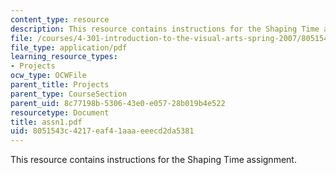 ```yaml
---
content_type: resource
description: This resource contains instructions for the Shaping Time assignment.
file: /courses/4-301-introduction-to-the-visual-arts-spring-2007/8051543c4217eaf41aaaeeecd2da5381_assn1.pdf
file_type: application/pdf
learning_resource_types:
- Projects
ocw_type: OCWFile
parent_title: Projects
parent_type: CourseSection
parent_uid: 8c77198b-5306-43e0-e057-28b019b4e522
resourcetype: Document
title: assn1.pdf
uid: 8051543c-4217-eaf4-1aaa-eeecd2da5381
---
```

This resource contains instructions for the Shaping Time assignment.